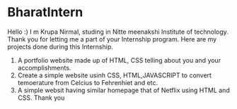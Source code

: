 # BharatIntern
Hello :)
I m Krupa Nirmal, studing in Nitte meenakshi Institute of technology. Thank you for letting me a part of your Internship program. 
Here are my projects done during this Internship.
1) A portfolio website made up of HTML, CSS telling about you and your accomplishments.
2) Create a simple website usinh CSS, HTML,JAVASCRIPT to convert temoerature from Celcius to Fehrenhiet and etc.
3) A simple websit having similar homepage that of Netflix using HTML and CSS.
Thank you 
